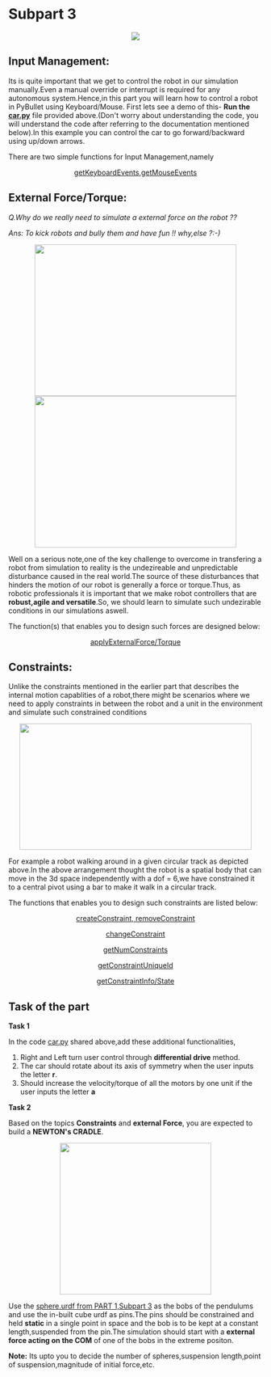 # Subpart 3

<p align="center">
 <img src="https://github.com/lok-i/Robo-Summer-Camp-20/blob/master/Part2/documentation2.jpg"><br>
</p>

## Input Management:

Its is quite important that we get to control the robot in our simulation manually.Even a manual override or interrupt is required for any autonomous system.Hence,in this part you will learn how to control a robot in PyBullet using Keyboard/Mouse.
First lets see a demo of this- **Run the [car.py](https://github.com/lok-i/Robo-Summer-Camp-20/blob/master/Part2/Subpart%203/car.py)** file provided above.(Don't worry about understanding the code, you will understand the code after referring to the documentation mentioned below).In this example you can control the car to go forward/backward using up/down arrows.

There are two simple functions for Input Management,namely
<div align = "center">
 
[getKeyboardEvents,getMouseEvents](https://docs.google.com/document/d/10sXEhzFRSnvFcl3XxNGhnD4N2SedqwdAvK3dsihxVUA/preview#heading=h.jvkackps3ev0)


</div>

## External Force/Torque:
_Q.Why do we really need to simulate a external force on the robot ??_

_Ans: To kick robots and bully them and have fun !! why,else ?:-)_

<p align="center">
 <img width = "400" height = "300" src="https://media.giphy.com/media/3rgXBINepaeqSr1OfK/giphy.gif">
 <img width = "400" height = "300" src="https://cdn.zmescience.com/wp-content/uploads/2016/02/xyDeq5VeiILHq.gif">
</p>


Well on a serious note,one of the key challenge to overcome in transfering a robot from simulation to reality is the undezireable and unpredictable disturbance caused in the real world.The source of these disturbances that hinders the motion of our robot is generally a force or torque.Thus, as robotic professionals it is important that we make robot controllers that are **robust,agile and versatile**.So, we should learn to simulate such undezirable conditions in our simulations aswell.

The function(s) that enables you to design such forces are designed below: 

<div align = "center">

[applyExternalForce/Torque](https://docs.google.com/document/d/10sXEhzFRSnvFcl3XxNGhnD4N2SedqwdAvK3dsihxVUA/preview#heading=h.mq73m9o2gcpy)

</div>

## Constraints:

Unlike the constraints mentioned in the earlier part that describes the internal motion capablities of a robot,there might be scenarios where we need to apply constraints in between the robot and a unit in the environment and simulate such constrained conditions

<p align="center">
 <img width = "460" height = "250" src="https://thumbs.gfycat.com/MajorWeeKilldeer-size_restricted.gif">
</p>

For example a robot walking around in a given circular track as depicted above.In the above arrangement thought the robot is a spatial body that can move in the 3d space independently with a dof = 6,we have constrained it to a central pivot using a bar to make it walk in a circular track.

The functions that enables you to design such constraints are listed below:

<div align = "center">

[createConstraint, removeConstraint](https://docs.google.com/document/d/10sXEhzFRSnvFcl3XxNGhnD4N2SedqwdAvK3dsihxVUA/preview#heading=h.fq749wu22x4c)
 
[changeConstraint](https://docs.google.com/document/d/10sXEhzFRSnvFcl3XxNGhnD4N2SedqwdAvK3dsihxVUA/preview#heading=h.fq749wu22x4c)

[getNumConstraints](https://docs.google.com/document/d/10sXEhzFRSnvFcl3XxNGhnD4N2SedqwdAvK3dsihxVUA/preview#heading=h.hsbb69vwmyl0)

[getConstraintUniqueId](https://docs.google.com/document/d/10sXEhzFRSnvFcl3XxNGhnD4N2SedqwdAvK3dsihxVUA/preview#heading=h.hsbb69vwmyl0)

[getConstraintInfo/State](https://docs.google.com/document/d/10sXEhzFRSnvFcl3XxNGhnD4N2SedqwdAvK3dsihxVUA/preview#heading=h.zjkkp84f52f)

</div>

## Task of the part

**Task 1**

In the code [car.py](https://github.com/lok-i/Robo-Summer-Camp-20/blob/master/Part2/Subpart%203/car.py) shared above,add
these additional functionalities,

1. Right and Left turn user control through **differential drive** method.
2. The car should rotate about its axis of symmetry when the user inputs the letter **r**.
3. Should increase the velocity/torque of all the motors by one unit if the user inputs the letter **a**

**Task 2**

Based on the topics **Constraints** and **external Force**, you are expected to build a **NEWTON's CRADLE**.

<p align="center">
 <img width = "300" height = "300" src="https://gifimage.net/wp-content/uploads/2017/08/newtons-cradle-gif-1-1.gif">
 </p>

Use the [sphere.urdf from PART 1,Subpart 3](https://github.com/NiranthS/Robo-Summer-Camp-20/blob/master/Part1/Subpart%203/sphere.urdf) as the bobs of the pendulums and use the in-built cube urdf as pins.The pins should be constrained and held **static** in a single point in space and the bob is to be kept at a constant length,suspended from the pin.The simulation should start with a **external force acting on the COM** of one of the bobs in the extreme positon.

**Note:** Its upto you to decide the number of spheres,suspension length,point of suspension,magnitude of initial force,etc.



